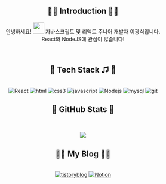 <div align=center>

## 🤹‍♂️ Introduction 🤹‍♂️
안녕하세요! <img src="https://emojis.slackmojis.com/emojis/images/1531849430/4246/blob-sunglasses.gif?1531849430" width="30"/>
자바스크립트 및 리액트 주니어 개발자 이광식입니다.<br>
React와 NodeJS에 관심이 많습니다!

<br>




## 📘 Tech Stack ♫ 📘
<br>
<img alt="React" src="https://img.shields.io/badge/React-61DAFB?style=flat&logo=React&logoColor=white"/> 
<img alt="html" src="https://img.shields.io/badge/html5-E34F26?style=flat&logo=html5&logoColor=white"/> 
<img alt="css3" src="https://img.shields.io/badge/css3-1572B6?style=flat&logo=css3&logoColor=white"/> 
<img alt="javascript" src="https://img.shields.io/badge/javascript-F7DF1E?style=flat&logo=javascript&logoColor=white"/> 
<img alt="Nodejs" src="https://img.shields.io/badge/-Nodejs-43853d?style=flat-square&logo=Node.js&logoColor=white" />
<img alt="mysql" src="https://img.shields.io/badge/mysql-4479A1?style=flat&logo=mysql&logoColor=white"/>   
<img alt="git" src="https://img.shields.io/badge/git-F05032?style=flat&logo=git&logoColor=white"/> 

<br>

## :low_brightness:   GitHub Stats  :low_brightness: 
<br>

<img src="https://github-readme-stats.vercel.app/api?username=Kangsiii&theme=gruvbox_light&show_icons=true"/></a>



## 🧑‍💻 My Blog 🧑‍💻
<br>
 <a href='https://kangsii.tistory.com/' target='_blank'><img alt="tistoryblog" src="http://img.shields.io/badge/-Tistory-orange?style=flat&logo=Tistory&link=https://kangsii.tistory.com/" /></a>
 <a href='https://skitter-selenium-bda.notion.site/22e88981d2cf4b89b9b926d631f6b7b4' target='_blank'><img alt="Notion" src="http://img.shields.io/badge/-notion?style=flat&logo=notion&link=https://skitter-selenium-bda.notion.site/22e88981d2cf4b89b9b926d631f6b7b4" /></a>
</div>
